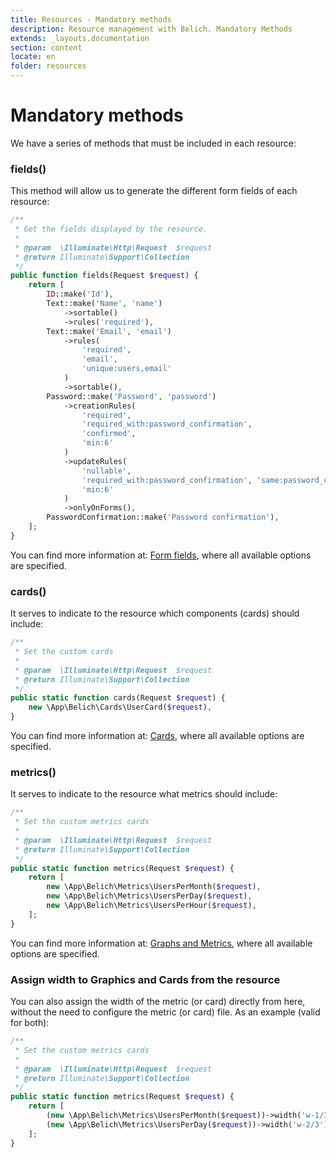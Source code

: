 ```yaml
---
title: Resources - Mandatory methods
description: Resource management with Belich. Mandatory Methods
extends: _layouts.documentation
section: content
locate: en
folder: resources
---
```


# Mandatory methods

We have a series of methods that must be included in each resource:

### fields()

This method will allow us to generate the different form fields of each resource:

```php
/**
 * Get the fields displayed by the resource.
 *
 * @param  \Illuminate\Http\Request  $request
 * @return Illuminate\Support\Collection
 */
public function fields(Request $request) {
    return [
        ID::make('Id'),
        Text::make('Name', 'name')
            ->sortable()
            ->rules('required'),
        Text::make('Email', 'email')
            ->rules(
                'required', 
                'email', 
                'unique:users,email'
            )
            ->sortable(),
        Password::make('Password', 'password')
            ->creationRules(
                'required', 
                'required_with:password_confirmation', 
                'confirmed', 
                'min:6'
            )
            ->updateRules(
                'nullable', 
                'required_with:password_confirmation', 'same:password_confirmation', 
                'min:6'
            )
            ->onlyOnForms(),
        PasswordConfirmation::make('Password confirmation'),
    ];
}
```

You can find more information at: [Form fields](../fields/intro), where all available options are specified.

### cards() 

It serves to indicate to the resource which components (cards) should include:

```php
/**
 * Set the custom cards
 *
 * @param  \Illuminate\Http\Request  $request
 * @return Illuminate\Support\Collection
 */
public static function cards(Request $request) {
    new \App\Belich\Cards\UserCard($request),
}
```

You can find more information at: [Cards](../cards/card), where all available options are specified.

### metrics()

It serves to indicate to the resource what metrics should include:

```php
/**
 * Set the custom metrics cards
 *
 * @param  \Illuminate\Http\Request  $request
 * @return Illuminate\Support\Collection
 */
public static function metrics(Request $request) {
    return [
        new \App\Belich\Metrics\UsersPerMonth($request),
        new \App\Belich\Metrics\UsersPerDay($request),
        new \App\Belich\Metrics\UsersPerHour($request),
    ];
}
```

You can find more information at: [Graphs and Metrics](../metrics/metrics), where all available options are specified.

### Assign width to Graphics and Cards from the resource

You can also assign the width of the metric (or card) directly from here, without the need to configure the metric (or card) file. As an example (valid for both):

```php
/**
 * Set the custom metrics cards
 *
 * @param  \Illuminate\Http\Request  $request
 * @return Illuminate\Support\Collection
 */
public static function metrics(Request $request) {
    return [
        (new \App\Belich\Metrics\UsersPerMonth($request))->width('w-1/3'),
        (new \App\Belich\Metrics\UsersPerDay($request))->width('w-2/3'),
    ];
}
```
